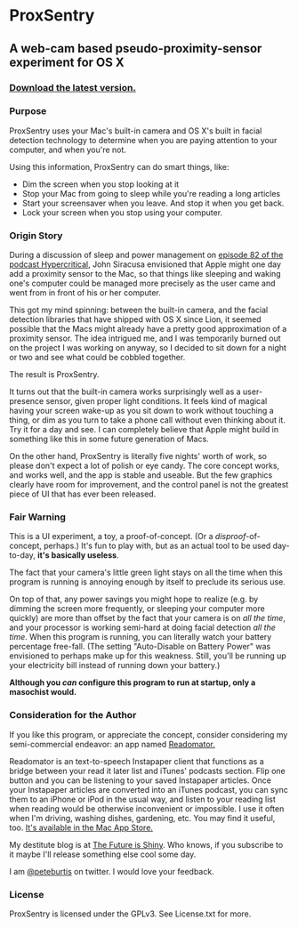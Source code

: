 # ProxSentry
## A web-cam based pseudo-proximity-sensor experiment for OS X

### [Download the latest version.](https://github.com/downloads/peteburtis/ProxSentry/ProxSentry.app.zip)

### Purpose

ProxSentry uses your Mac's built-in camera and OS X's built in facial detection technology to determine when you are paying attention to your computer, and when you're not.

Using this information, ProxSentry can do smart things, like:

* Dim the screen when you stop looking at it
* Stop your Mac from going to sleep while you're reading a long articles
* Start your screensaver when you leave.  And stop it when you get back.
* Lock your screen when you stop using your computer.

### Origin Story

During a discussion of sleep and power management on [episode 82 of the podcast Hypercritical](http://http://5by5.tv/hypercritical/82), John Siracusa envisioned that Apple might one day add a proximity sensor to the Mac, so that things like sleeping and waking one's computer could be managed more precisely as the user came and went from in front of his or her computer.

This got my mind spinning: between the built-in camera, and the facial detection libraries that have shipped with OS X since Lion, it seemed possible that the Macs might already have a pretty good approximation of a proximity sensor. The idea intrigued me, and I was temporarily burned out on the project I was working on anyway, so I decided to sit down for a night or two and see what could be cobbled together.

The result is ProxSentry.

It turns out that the built-in camera works surprisingly well as a user-presence sensor, given proper light conditions.  It feels kind of magical having your screen wake-up as you sit down to work without touching a thing, or dim as you turn to take a phone call without even thinking about it. Try it for a day and see. I can completely believe that Apple might build in something like this in some future generation of Macs.

On the other hand, ProxSentry is literally five nights' worth of work, so please don't expect a lot of polish or eye candy. The core concept works, and works well, and the app is stable and useable. But the few graphics clearly have room for improvement, and the control panel is not the greatest piece of UI that has ever been released.


### Fair Warning

This is a UI experiment, a toy, a proof-of-concept.  (Or a _disproof_-of-concept, perhaps.)  It's fun to play with, but as an actual tool to be used day-to-day, **it's basically useless**.

The fact that your camera's little green light stays on all the time when this program is running is annoying enough by itself to preclude its serious use.

On top of that, any power savings you might hope to realize (e.g. by dimming the screen more frequently, or sleeping your computer more quickly) are more than offset by the fact that your camera is on _all the time_, and your processor is working semi-hard at doing facial detection _all the time_.  When this program is running, you can literally watch your battery percentage free-fall. (The setting "Auto-Disable on Battery Power" was envisioned to perhaps make up for this weakness.  Still, you'll be running up your electricity bill instead of running down your battery.)

**Although you _can_ configure this program to run at startup, only a masochist would.**

### Consideration for the Author

If you like this program, or appreciate the concept, consider considering my semi-commercial endeavor: an app named [Readomator.](http://graygoolabs.com/mas/readomator)

Readomator is an text-to-speech Instapaper client that functions as a bridge between your read it later list and iTunes' podcasts section.  Flip one button and you can be listening to your saved Instapaper articles.  Once your Instapaper articles are converted into an iTunes podcast, you can sync them to an iPhone or iPod in the usual way, and listen to your reading list when reading would be otherwise inconvenient or impossible.  I use it often when I'm driving, washing dishes, gardening, etc. You may find it useful, too.  [It's available in the Mac App Store.](http://graygoolabs.com/mas/readomator)

My destitute blog is at [The Future is Shiny](http://thefutureisshiny.com/). Who knows, if you subscribe to it maybe I'll release something else cool some day.

I am [@peteburtis](http://twitter.com/peteburtis) on twitter.  I would love your feedback.

### License

ProxSentry is licensed under the GPLv3.  See License.txt for more.

